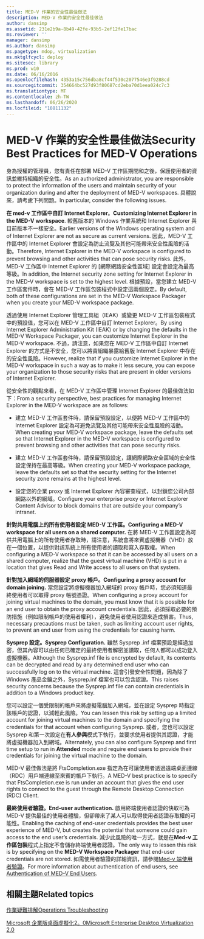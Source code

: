 ```yaml
---
title: MED-V 作業的安全性最佳做法
description: MED-V 作業的安全性最佳做法
author: dansimp
ms.assetid: 231e2b9a-8b49-42fe-93b5-2ef12fe17bac
ms.reviewer: ''
manager: dansimp
ms.author: dansimp
ms.pagetype: mdop, virtualization
ms.mktglfcycl: deploy
ms.sitesec: library
ms.prod: w10
ms.date: 06/16/2016
ms.openlocfilehash: 4353a15c756dba8cf44f530c2077546e3f9288cd
ms.sourcegitcommit: 354664bc527d93f80687cd2eba70d1eea024c7c3
ms.translationtype: MT
ms.contentlocale: zh-TW
ms.lasthandoff: 06/26/2020
ms.locfileid: "10811132"
---
```

# <span data-ttu-id="6ab26-103">MED-V 作業的安全性最佳做法</span><span class="sxs-lookup"><span data-stu-id="6ab26-103">Security Best Practices for MED-V Operations</span></span>


<span data-ttu-id="6ab26-104">身為授權的管理員，您有責任在部署 MED-V 工作區期間和之後，保護使用者的資訊並維持組織的安全性。</span><span class="sxs-lookup"><span data-stu-id="6ab26-104">As an authorized administrator, you are responsible to protect the information of the users and maintain security of your organization during and after the deployment of MED-V workspaces.</span></span> <span data-ttu-id="6ab26-105">具體說來，請考慮下列問題。</span><span class="sxs-lookup"><span data-stu-id="6ab26-105">In particular, consider the following issues.</span></span>

<span data-ttu-id="6ab26-106">**在 med-v 工作區中自訂 Internet Explorer**。</span><span class="sxs-lookup"><span data-stu-id="6ab26-106">**Customizing Internet Explorer in the MED-V workspace**.</span></span> <span data-ttu-id="6ab26-107">較舊版本的 Windows 作業系統和 Internet Explorer 與目前版本不一樣安全。</span><span class="sxs-lookup"><span data-stu-id="6ab26-107">Earlier versions of the Windows operating system and of Internet Explorer are not as secure as current versions.</span></span> <span data-ttu-id="6ab26-108">因此，MED-V 工作區中的 Internet Explorer 會設定為防止流覽及其他可能帶來安全性風險的活動。</span><span class="sxs-lookup"><span data-stu-id="6ab26-108">Therefore, Internet Explorer in the MED-V workspace is configured to prevent browsing and other activities that can pose security risks.</span></span> <span data-ttu-id="6ab26-109">此外，MED-V 工作區中 Internet Explorer 的 [網際網路安全性區域] 設定會設定為最高等級。</span><span class="sxs-lookup"><span data-stu-id="6ab26-109">In addition, the Internet security zone setting for Internet Explorer in the MED-V workspace is set to the highest level.</span></span> <span data-ttu-id="6ab26-110">根據預設，當您建立 MED-V 工作區套件時，會在 MED-V 工作區包裝程式中設定這兩個設定。</span><span class="sxs-lookup"><span data-stu-id="6ab26-110">By default, both of these configurations are set in the MED-V Workspace Packager when you create your MED-V workspace package.</span></span>

<span data-ttu-id="6ab26-111">透過使用 Internet Explorer 管理工具組（IEAK）或變更 MED-V 工作區包裝程式中的預設值，您可以在 MED-V 工作區中自訂 Internet Explorer。</span><span class="sxs-lookup"><span data-stu-id="6ab26-111">By using Internet Explorer Administration Kit (IEAK) or by changing the defaults in the MED-V Workspace Packager, you can customize Internet Explorer in the MED-V workspace.</span></span> <span data-ttu-id="6ab26-112">不過，請注意，如果您在 MED-V 工作區中自訂 Internet Explorer 的方式是不安全，您可以將貴組織暴露給舊版 Internet Explorer 中存在的安全性風險。</span><span class="sxs-lookup"><span data-stu-id="6ab26-112">However, realize that if you customize Internet Explorer in the MED-V workspace in such a way as to make it less secure, you can expose your organization to those security risks that are present in older versions of Internet Explorer.</span></span>

<span data-ttu-id="6ab26-113">從安全性的觀點來看，在 MED-V 工作區中管理 Internet Explorer 的最佳做法如下：</span><span class="sxs-lookup"><span data-stu-id="6ab26-113">From a security perspective, best practices for managing Internet Explorer in the MED-V workspace are as follows:</span></span>

-   <span data-ttu-id="6ab26-114">建立 MED-V 工作區套件時，請保留預設設定，以便將 MED-V 工作區中的 Internet Explorer 設定為可避免流覽及其他可能帶來安全性風險的活動。</span><span class="sxs-lookup"><span data-stu-id="6ab26-114">When creating your MED-V workspace package, leave the defaults set so that Internet Explorer in the MED-V workspace is configured to prevent browsing and other activities that can pose security risks.</span></span>

-   <span data-ttu-id="6ab26-115">建立 MED-V 工作區套件時，請保留預設設定，讓網際網路安全區域的安全性設定保持在最高等級。</span><span class="sxs-lookup"><span data-stu-id="6ab26-115">When creating your MED-V workspace package, leave the defaults set so that the security setting for the Internet security zone remains at the highest level.</span></span>

-   <span data-ttu-id="6ab26-116">設定您的企業 proxy 或 Internet Explorer 內容審查程式，以封鎖您公司內部網路以外的網域。</span><span class="sxs-lookup"><span data-stu-id="6ab26-116">Configure your enterprise proxy or Internet Explorer Content Advisor to block domains that are outside your company’s intranet.</span></span>

**<span data-ttu-id="6ab26-117">針對共用電腦上的所有使用者設定 MED-V 工作區。</span><span class="sxs-lookup"><span data-stu-id="6ab26-117">Configuring a MED-V workspace for all users on a shared computer.</span></span>** <span data-ttu-id="6ab26-118">在將 MED-V 工作區設定為可供共用電腦上的所有使用者存取時，請注意，系統會將來賓虛擬機器（VHD）放在一個位置，以提供對該系統上所有使用者的讀取和寫入存取權。</span><span class="sxs-lookup"><span data-stu-id="6ab26-118">When configuring a MED-V workspace so that it can be accessed by all users on a shared computer, realize that the guest virtual machine (VHD) is put in a location that gives Read and Write access to all users on that system.</span></span>

**<span data-ttu-id="6ab26-119">針對加入網域的伺服器設定 proxy 帳戶。</span><span class="sxs-lookup"><span data-stu-id="6ab26-119">Configuring a proxy account for domain joining.</span></span>** <span data-ttu-id="6ab26-120">當您設定將虛擬機器加入網域的 proxy 帳戶時，您必須知道最終使用者可以取得 proxy 帳號憑證。</span><span class="sxs-lookup"><span data-stu-id="6ab26-120">When configuring a proxy account for joining virtual machines to the domain, you must know that it is possible for an end user to obtain the proxy account credentials.</span></span> <span data-ttu-id="6ab26-121">因此，必須採取必要的預防措施（例如限制帳戶的使用者權利），避免使用者使用認證來造成損害。</span><span class="sxs-lookup"><span data-stu-id="6ab26-121">Thus, necessary precautions must be taken, such as limiting account user rights, to prevent an end user from using the credentials for causing harm.</span></span>

**<span data-ttu-id="6ab26-122">Sysprep 設定。</span><span class="sxs-lookup"><span data-stu-id="6ab26-122">Sysprep Configuration.</span></span>** <span data-ttu-id="6ab26-123">雖然 Sysprep .inf 檔案預設是經過加密，但其內容可以由任何已確定的最終使用者解密並讀取，任何人都可以成功登入虛擬機器。</span><span class="sxs-lookup"><span data-stu-id="6ab26-123">Although the Sysprep.inf file is encrypted by default, its contents can be decrypted and read by any determined end user who can successfully log on to the virtual machine.</span></span> <span data-ttu-id="6ab26-124">這會引發安全性問題，因為除了 Windows 產品金鑰之外，Sysprep.inf 檔案也可以包含認證。</span><span class="sxs-lookup"><span data-stu-id="6ab26-124">This raises security concerns because the Sysprep.inf file can contain credentials in addition to a Windows product key.</span></span>

<span data-ttu-id="6ab26-125">您可以設定一個受限制的帳戶來將虛擬電腦加入網域，並在設定 Sysprep 時指定該帳戶的認證，以減輕此風險。</span><span class="sxs-lookup"><span data-stu-id="6ab26-125">You can lessen this risk by setting up a limited account for joining virtual machines to the domain and specifying the credentials for that account when configuring Sysprep.</span></span> <span data-ttu-id="6ab26-126">或者，您也可以設定 Sysprep 和第一次設定在**有人參與**模式下執行，並要求使用者提供其認證，才能將虛擬機器加入到網域。</span><span class="sxs-lookup"><span data-stu-id="6ab26-126">Alternately, you can also configure Sysprep and first time setup to run in **Attended** mode and require end users to provide their credentials for joining the virtual machine to the domain.</span></span>

<span data-ttu-id="6ab26-127">MED-V 最佳做法是將 FtsCompletion.exe 指定為在可讓使用者透過遠端桌面連線（RDC）用戶端連線至來賓的帳戶下執行。</span><span class="sxs-lookup"><span data-stu-id="6ab26-127">A MED-V best practice is to specify that FtsCompletion.exe is run under an account that gives the end user rights to connect to the guest through the Remote Desktop Connection (RDC) Client.</span></span>

**<span data-ttu-id="6ab26-128">最終使用者驗證。</span><span class="sxs-lookup"><span data-stu-id="6ab26-128">End-user authentication.</span></span>** <span data-ttu-id="6ab26-129">啟用終端使用者認證的快取可為 MED-V 提供最佳的使用者體驗，但卻帶來了某人可以取得使用者認證存取權的可能性。</span><span class="sxs-lookup"><span data-stu-id="6ab26-129">Enabling the caching of end-user credentials provides the best user experience of MED-V, but creates the potential that someone could gain access to the end user’s credentials.</span></span> <span data-ttu-id="6ab26-130">減少此風險的唯一方式，就是在**Med-v 工作區包裝**程式上指定不會儲存終端使用者認證。</span><span class="sxs-lookup"><span data-stu-id="6ab26-130">The only way to lessen this risk is by specifying on the **MED-V Workspace Packager** that end-user credentials are not stored.</span></span> <span data-ttu-id="6ab26-131">如需使用者驗證的詳細資訊，請參閱[Med-v 端使用者驗證](authentication-of-med-v-end-users.md)。</span><span class="sxs-lookup"><span data-stu-id="6ab26-131">For more information about authentication of end users, see [Authentication of MED-V End Users](authentication-of-med-v-end-users.md).</span></span>

## <span data-ttu-id="6ab26-132">相關主題</span><span class="sxs-lookup"><span data-stu-id="6ab26-132">Related topics</span></span>


[<span data-ttu-id="6ab26-133">作業疑難排解</span><span class="sxs-lookup"><span data-stu-id="6ab26-133">Operations Troubleshooting</span></span>](operations-troubleshooting-medv2.md)

[<span data-ttu-id="6ab26-134">Microsoft 企業版桌面虛擬化2。0</span><span class="sxs-lookup"><span data-stu-id="6ab26-134">Microsoft Enterprise Desktop Virtualization 2.0</span></span>](index.md)

 

 





